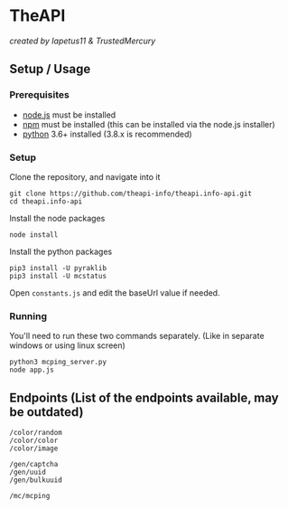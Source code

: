 # TheAPI
*created by Iapetus11 & TrustedMercury*

## Setup / Usage
### Prerequisites
* [node.js](https://nodejs.org/) must be installed
* [npm](https://nodejs.org/) must be installed (this can be installed via the node.js installer)
* [python](https://www.python.org/downloads/) 3.6+ installed (3.8.x is recommended)

### Setup
Clone the repository, and navigate into it
```
git clone https://github.com/theapi-info/theapi.info-api.git
cd theapi.info-api
```
Install the node packages
```
node install
```
Install the python packages
```
pip3 install -U pyraklib
pip3 install -U mcstatus
```
Open `constants.js` and edit the baseUrl value if needed.

### Running
You'll need to run these two commands separately. (Like in separate windows or using linux screen)
```
python3 mcping_server.py
node app.js
```

## Endpoints (List of the endpoints available, may be outdated)
```
/color/random
/color/color
/color/image

/gen/captcha
/gen/uuid
/gen/bulkuuid

/mc/mcping
```
